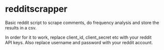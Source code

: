 # redditscrapper
Basic reddit script to scrape comments, do frequency analysis and store the results in a csv. 

In order for it to work, replace client_id, client_secret etc with your reddit API keys. Also replace username and password with your reddit account. 
